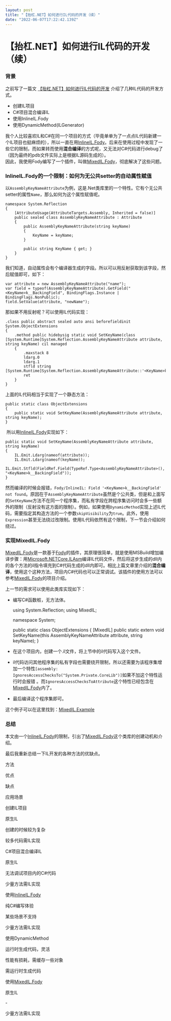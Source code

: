 ```yaml
---
layout: post
title: "【抬杠.NET】如何进行IL代码的开发（续）"
date: "2022-06-07T17:22:42.139Z"
---
```

【抬杠.NET】如何进行IL代码的开发（续）
======================

### 背景

之前写了一篇文 [【抬杠.NET】如何进行IL代码的开发](https://www.cnblogs.com/huoshan12345/p/15107783.html) 介绍了几种IL代码的开发方式。

*   创建IL项目
*   C#项目混合编译IL
*   使用InlineIL.Fody
*   使用DynamicMethod(ILGenerator)

我个人比较喜欢IL和C#在同一个项目的方式（毕竟单单为了一点点IL代码新建一个IL项目也挺麻烦的），所以一直在用[InlineIL.Fody](https://github.com/ltrzesniewski/InlineIL.Fody)。后来在使用过程中发现了一些它的限制，而如果转而使用**混合编译**的方式呢，又无法对C#代码进行debug了（因为最终的pdb文件实际上是根据IL源码生成的）。  
因此，我使用Fody编写了一个插件，叫做[MixedIL.Fody](https://github.com/huoshan12345/MixedIL.Fody)，彻底解决了这些问题。

### InlineIL.Fody的一个限制：如何为无公共setter的自动属性赋值

以`AssemblyKeyNameAttribute`为例，这是.Net类库里的一个特性。它有个无公共setter的属性`Name`，那么如何为这个属性赋值呢。

    
    namespace System.Reflection
    {
        [AttributeUsage(AttributeTargets.Assembly, Inherited = false)]
        public sealed class AssemblyKeyNameAttribute : Attribute
        {
            public AssemblyKeyNameAttribute(string keyName)
            {
                KeyName = keyName;
            }
     
            public string KeyName { get; }
        }
    }

我们知道，自动属性会有个编译器生成的字段。所以可以用反射获取到该字段，然后赋值即可，如下：

    var attribute = new AssemblyKeyNameAttribute("name");
    var field = typeof(AssemblyKeyNameAttribute).GetField("<KeyName>k__BackingField", BindingFlags.Instance | BindingFlags.NonPublic);
    field.SetValue(attribute, "newName");

那如果不用反射呢？可以使用IL代码实现：

    .class public abstract sealed auto ansi beforefieldinit System.ObjectExtensions
    {
        .method public hidebysig static void SetKeyName(class [System.Runtime]System.Reflection.AssemblyKeyNameAttribute attribute, string keyName) cil managed
        {
            .maxstack 8
            ldarg.0
            ldarg.1
            stfld string [System.Runtime]System.Reflection.AssemblyKeyNameAttribute::'<KeyName>k__BackingField'
            ret
        }
    }

上面的IL代码相当于实现了一个静态方法：

    public static class ObjectExtensions
    {
        public static void SetKeyName(AssemblyKeyNameAttribute attribute, string keyName);
    }

 所以用[InlineIL.Fody](https://github.com/ltrzesniewski/InlineIL.Fody)实现如下：

    public static void SetKeyName(AssemblyKeyNameAttribute attribute, string keyName)
    {
        IL.Emit.Ldarg(nameof(attribute));
        IL.Emit.Ldarg(nameof(keyName));
        IL.Emit.Stfld(FieldRef.Field(TypeRef.Type<AssemblyKeyNameAttribute>(), "<KeyName>k__BackingField"));
    }

然而编译的时候会报错，`Fody/InlineIL: Field '<KeyName>k__BackingField' not found`。原因在于`AssemblyKeyNameAttribute`虽然是个公共类，但是和上面写的`SetKeyName`方法不在同一个程序集，而私有字段在跨程序集访问时会多一些额外的限制（反射没有这方面的限制）。例如，如果使用`DynamicMethod`实现上述IL代码，需要指定其构造方法的一个参数`skipVisibility`为`true`。此外，使用`Expression`甚至无法绕过改限制。使用IL代码依然有这个限制，下一节会介绍如何绕过。

### 实现MixedIL.Fody

[MixedIL.Fody](https://github.com/huoshan12345/MixedIL.Fody)是一款基于[Fody](https://github.com/Fody/Fody)的插件，其原理很简单，就是使用MSBuild增加编译步骤：用[Microsoft.NETCore.ILAsm](https://www.nuget.org/packages/Microsoft.NETCore.ILAsm/)编译IL代码文件，然后将这步生成的dll内的各个方法的il指令填充到C#代码生成的dll内即可。相比上篇文章里介绍的**混合编译**，使用这个这种方法，项目内C#代码也可以正常调试。该插件的使用方法可以参考[MixedIL.Fody](https://github.com/huoshan12345/MixedIL.Fody)的项目介绍。

上一节的需求可以使用此类库实现如下：

*   编写C#函数桩，无方法体。

    using System.Reflection;
    using MixedIL;
    
    namespace System;
    
    public static class ObjectExtensions
    {
        [MixedIL]
        public static extern void SetKeyName(this AssemblyKeyNameAttribute attribute, string keyName);
    }

*   在这个项目内，创建一个.il文件，将上节中的il代码写入这个文件。
*   il代码访问其他程序集的私有字段也需要绕开限制，所以还需要为该程序集增加一个特性`[assembly: IgnoresAccessChecksTo("System.Private.CoreLib")]`如果不加这个特性运行时会报错 。而`IgnoresAccessChecksToAttribute`这个特性已经包含在[MixedIL.Fody](https://github.com/huoshan12345/MixedIL.Fody)内了。
*   最后编译这个程序集即可。

这个例子可以在这里找到：[MixedIL.Example](https://github.com/huoshan12345/MixedIL.Fody/tree/master/src/MixedIL.Example)

### 总结

本文由一个[InlineIL.Fody](https://github.com/ltrzesniewski/InlineIL.Fody)的限制，引出了[MixedIL.Fody](https://github.com/huoshan12345/MixedIL.Fody)这个类库的创建动机和介绍。

最后我重新总结一下IL开发的各种方法的优缺点。

方法

优点

缺点

应用场景

创建IL项目

原生IL

创建的时候较为复杂

较多代码需IL实现

C#项目混合编译IL

原生IL

无法调试项目内的C#代码

少量方法需IL实现

使用[InlineIL.Fody](https://github.com/ltrzesniewski/InlineIL.Fody)

纯C#编写体验

某些场景不支持

少量方法需IL实现

使用DynamicMethod

运行时生成代码，灵活

性能有损耗，需缓存一些对象

需运行时生成代码

使用[MixedIL.Fody](https://github.com/huoshan12345/MixedIL.Fody)

原生IL

\-

少量方法需IL实现